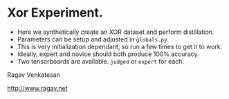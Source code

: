 # Xor Experiment.

* Here we synthetically create an XOR dataset and perform distillation.
* Parameters can be setup and adjusted in ``globals.py``. 
* This is very initialization dependant, so run a few times to get it to work.
* Ideally, expert and novice should both produce 100% accuracy.
* Two tensorboards are available. ``judged`` or ``expert`` for each.

Ragav Venkatesan

http://www.ragav.net
